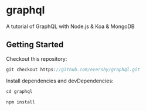 # graphql
A tutorial of GraphQL with Node.js &amp; Koa &amp; MongoDB

## Getting Started

Checkout this repository:

```javascript
git checkout https://github.com/evershy/graphql.git
```
Install dependencies and devDependencies:

```javascript
cd graphql

npm install
```
 
